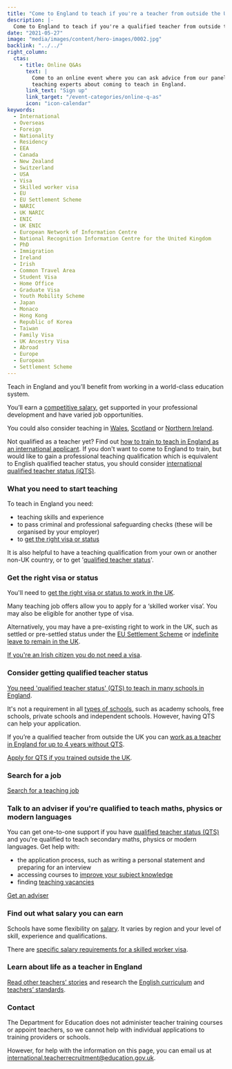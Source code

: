 ```yaml
---
title: "Come to England to teach if you're a teacher from outside the UK"
description: |-
  Come to England to teach if you're a qualified teacher from outside the UK
date: "2021-05-27"
image: "media/images/content/hero-images/0002.jpg"
backlink: "../../"
right_column:
  ctas:
    - title: Online Q&As
      text: |
        Come to an online event where you can ask advice from our panel of
        teaching experts about coming to teach in England.
      link_text: "Sign up"
      link_target: "/event-categories/online-q-as"
      icon: "icon-calendar"
keywords:
  - International
  - Overseas
  - Foreign
  - Nationality
  - Residency
  - EEA
  - Canada
  - New Zealand
  - Switzerland
  - USA
  - Visa
  - Skilled worker visa
  - EU
  - EU Settlement Scheme
  - NARIC
  - UK NARIC
  - ENIC
  - UK ENIC
  - European Network of Information Centre
  - National Recognition Information Centre for the United Kingdom
  - PhD
  - Immigration
  - Ireland
  - Irish
  - Common Travel Area
  - Student Visa
  - Home Office
  - Graduate Visa
  - Youth Mobility Scheme
  - Japan
  - Monaco
  - Hong Kong
  - Republic of Korea
  - Taiwan
  - Family Visa
  - UK Ancestry Visa
  - Abroad
  - Europe
  - European
  - Settlement Scheme
---
```


Teach in England and you’ll benefit from working in a world-class education system.

You’ll earn a [competitive salary](/salaries-and-benefits), get supported in your professional development and have varied job opportunities.

You could also consider teaching in [Wales](https://educators.wales), [Scotland](https://teachinscotland.scot/) or [Northern Ireland](https://www.education-ni.gov.uk/articles/initial-teacher-education-courses-northern-ireland).

Not qualified as a teacher yet? Find out [how to train to teach in England as an international applicant](/train-to-teach-in-england-as-an-international-student). If you don't want to come to England to train, but would like to gain a professional teaching qualification which is equivalent to English qualified teacher status, you should consider [international qualified teacher status (iQTS)](/international-qualified-teacher-status).

### What you need to start teaching

To teach in England you need:

* teaching skills and experience
* to pass criminal and professional safeguarding checks (these will be organised by your employer)
* to [get the right visa or status](#get-the-right-visa-or-status)

It is also helpful to have a teaching qualification from your own or another non-UK country, or to get '[qualified teacher status](#consider-getting-qualified-teacher-status)'.

### Get the right visa or status

You'll need to [get the right visa or status to work in the UK](https://www.gov.uk/government/publications/teach-in-england-if-you-qualified-outside-the-uk/teach-in-england-if-you-qualified-outside-the-uk#visas-and-immigration).

Many teaching job offers allow you to apply for a ‘skilled worker visa’. You may also be eligible for another type of visa.

Alternatively, you may have a pre-existing right to work in the UK, such as settled or pre-settled status under the [EU Settlement Scheme](https://www.gov.uk/settled-status-eu-citizens-families) or [indefinite leave to remain in the UK](https://www.gov.uk/guidance/indefinite-leave-to-remain-in-the-uk).

[If you're an Irish citizen you do not need a visa](https://www.gov.uk/government/publications/common-travel-area-guidance).

### Consider getting qualified teacher status

[You need 'qualified teacher status' (QTS) to teach in many schools in England](https://www.gov.uk/government/publications/qualified-teacher-status-routes-to-qts-for-teachers-and-those-with-teaching-experience-outside-the-uk).

It's not a requirement in all [types of schools](https://www.gov.uk/types-of-school), such as academy schools, free schools, private schools and independent schools. However, having QTS can help your application.

If you’re a qualified teacher from outside the UK you can [work as a teacher in England for up to 4 years without QTS](https://www.gov.uk/guidance/recruit-teachers-from-overseas#employing-overseas-teachers-without-qts-the-4-year-rule).

[Apply for QTS if you trained outside the UK](https://www.gov.uk/government/publications/qualified-teacher-status-routes-to-qts-for-teachers-and-those-with-teaching-experience-outside-the-uk).

### Search for a job

<p class="call-to-action__action">
  <a href="https://teaching-vacancies.service.gov.uk/?utm_source=int_teacher_recruitment&utm_medium=referral&utm_campaign=AY21-22">Search for a teaching <span>job</span></a>
</p>

### Talk to an adviser if you're qualified to teach maths, physics or modern languages

You can get one-to-one support if you have [qualified teacher status (QTS)](https://www.gov.uk/government/publications/qualified-teacher-status-routes-to-qts-for-teachers-and-those-with-teaching-experience-outside-the-uk) and you're qualified to teach secondary maths, physics or modern languages. Get help with:

* the application process, such as writing a personal statement and preparing for an interview
* accessing courses to [improve your subject knowledge](/improve-your-subject-knowledge)
* finding [teaching vacancies](https://teaching-vacancies.service.gov.uk/)

<p class="call-to-action__action">
  <a href="/tta-service">Get an <span>adviser</span></a>
</p>

### Find out what salary you can earn

Schools have some flexibility on [salary](/salaries-and-benefits). It varies by region and your level of skill, experience and qualifications.

There are [specific salary requirements for a skilled worker visa](https://www.gov.uk/government/publications/teach-in-england-if-you-qualified-outside-the-uk/teach-in-england-if-you-qualified-outside-the-uk#visas-and-immigration).

### Learn about life as a teacher in England

[Read other teachers’ stories](/my-story-into-teaching) and research the [English curriculum](https://www.gov.uk/national-curriculum) and [teachers’ standards](https://www.gov.uk/government/publications/teachers-standards).

### Contact
The Department for Education does not administer teacher training courses or appoint teachers, so we cannot help with individual applications to training providers or schools.

However, for help with the information on this page, you can email us at international.teacherrecruitment@education.gov.uk.  
